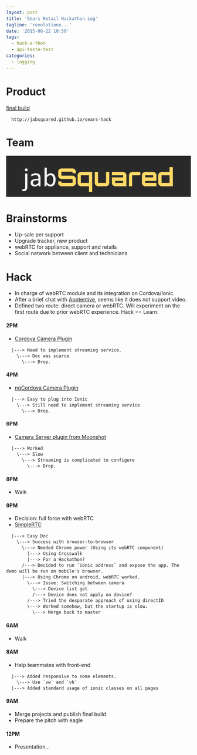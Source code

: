```yaml
---
layout: post
title: 'Sears Retail Hackathon Log'
tagline: 'revolutiono...'
date: '2015-08-22 10:59'
tags:
  - hack-a-thon
  - api-taste-test
categories:
  - logging
---
```


# Product

[final build][47e18354]

  [47e18354]: http://jabsquared.github.io/sears-hack

```
  http://jabsquared.github.io/sears-hack
```

# Team

![jabSquared](/www/img/2015/08/jabSquared.png)

# Brainstorms

+ Up-sale per support
+ Upgrade tracker, new product
+ webRTC for appliance, support and retails
+ Social network between client and technicians

# Hack

+ In charge of webRTC module and its integration on Cordova/Ionic.
+ After a brief chat with [Apptentive](http://apptentive.com/), seems like it does not support video.
+ Defined two route: direct camera or webRTC. Will experiment on the first route due to prior webRTC experience. Hack == Learn.

#### 2PM
+ [Cordova Camera Plugin](https://github.com/apache/cordova-plugin-camera)

```  
  |---> Need to implement streaming service.
    \---> Doc was scarce
      \---> Drop.
```

#### 4PM
+ [ngCordova Camera Plugin](http://ngcordova.com/docs/plugins/camera/)

```  
  |---> Easy to plug into Ionic
    \---> Still need to implement streaming service
      \---> Drop.
```

#### 6PM
+ [Camera Server plugin from Moonshot](https://github.com/Moonware/cordova-cameraserver)

```  
  |---> Worked
    \---> Slow
      \---> Streaming is complicated to configure
        \---> Drop.
```

#### 8PM
+ Walk

#### 9PM
+ Decision: full force with webRTC
+ [SimpleRTC][2c2eac65]

```
  |---> Easy Doc
    \---> Success with browser-to-browser
      \---> Needed Chrome power (Using its webRTC component)
        |---> Using Crosswalk
        |---> For a Hackathon?
      /---> Decided to run `ionic address` and expose the app. The demo will be run on mobile's browser.
      |---> Using Chrome on android, webRTC worked.
        \---> Issue: Switching between camera
          \---> Device list got
          /---> Device does not apply on device?
        /---> Tried the desparate approach of using directID
        \---> Worked somehow, but the startup is slow.
          \---> Merge back to master
```

#### 6AM
+ Walk

#### 8AM
+ Help teammates with front-end

```
  |---> Added responsive to some elements.
    \---> Use `vw` and `vh`
  |---> Added standard usage of ionic classes on all pages
```

#### 9AM
+ Merge projects and publish final build
+ Prepare the pitch with eagle

#### 12PM
+ Presentation...

  [2c2eac65]: http://simplewebrtc.com/ "SimpleRTC"
